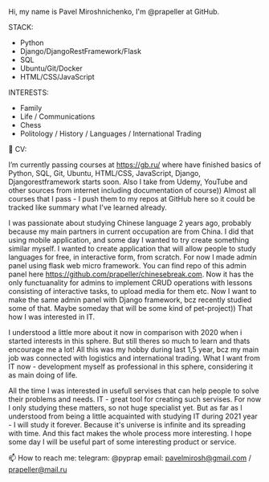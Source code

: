 Hi, my name is Pavel Miroshnichenko, I'm @prapeller at GitHub.

STACK:

- Python
- Django/DjangoRestFramework/Flask
- SQL
- Ubuntu/Git/Docker
- HTML/CSS/JavaScript

INTERESTS:

- Family
- Life / Communications
- Chess
- Politology / History / Languages / International Trading


🌱 CV:

I’m currently passing courses at https://gb.ru/ where have finished basics of Python, SQL, Git, Ubuntu, HTML/CSS, JavaScript, Django, Djangorestframework starts soon. Also I take from Udemy, YouTube and other sources from internet including documentation of course)) Almost all courses that I pass - I push them to my repos at GitHub here so it could be tracked like summary what I've learned already.

I was passionate about studying Chinese language 2 years ago, probably because my main partners in current occupation are from China. I did that using mobile application, and some day I wanted to try create something similar myself. I wanted to create application that will allow people to study languages for free, in interactive form, from scratch. For now I made admin panel using flask web micro framework. You can find repo of this admin panel here https://github.com/prapeller/chinesebreak.com. Now it has the only functuanality for admins to implement CRUD operations with lessons consisting of interactive tasks, to upload media for them etc. Now I want to make the same admin panel with Django framework, bcz recently studied some of that. Maybe someday that will be some kind of pet-project)) That how I was interested in IT. 

I understood a little more about it now in comparison with 2020 when i started interests in this sphere. But still theres so much to learn and thats encourage me a lot! All this was my hobby during last 1,5 year, bcz my main job was connected with logistics and international trading. What I want from IT now - development myself as professional in this sphere, considering it as main doing of life.

All the time I was interested in usefull servises that can help people to solve their problems and needs. IT - great tool for creating such servises.
For now I only studying these matters, so not huge specialist yet. But as far as I understood from being a little acquainted with studying IT during 2021 year - I will study it forever. Because it's universe is infinite and its spreading with time. And this fact makes the whole process more interesting. I hope some day I will be useful part of some interesting product or service.

📫 How to reach me: telegram: @pyprap email: pavelmirosh@gmail.com / prapeller@mail.ru
